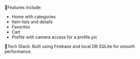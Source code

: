 🎯Features include:
- Home with categories
- Item lists and details
- Favorites
- Cart
- Profile with camera access for a profile pic

🎯Tech Stack:
Built using Firebase and local DB SQLite for smooth performance.
